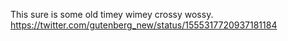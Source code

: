 This sure is some old timey wimey crossy wossy. https://twitter.com/gutenberg_new/status/1555317720937181184